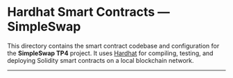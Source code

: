 # Hardhat Smart Contracts — SimpleSwap

This directory contains the smart contract codebase and configuration for the **SimpleSwap TP4** project. It uses [Hardhat](https://hardhat.org/) for compiling, testing, and deploying Solidity smart contracts on a local blockchain network.

---
